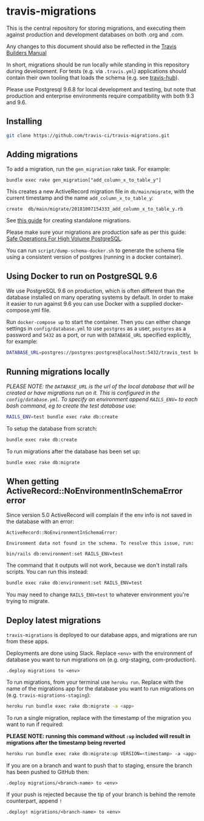 travis-migrations
=================

This is the central repository for storing migrations, and executing them against production and development databases on both .org and .com.

Any changes to this document should also be reflected in the [Travis Builders Manual](https://builders.travis-ci.com/engineering/database/migration-processes)

In short, migrations should be run locally while standing in this repository during development. For tests (e.g. via `.travis.yml`) applications should contain their own tooling that loads the schema (e.g. see [travis-hub](https://github.com/travis-ci/travis-hub/blob/master/Rakefile#L12)).

Please use Postgresql 9.6.8 for local development and testing, but note that production and enterprise environments require compatibility with both 9.3 and 9.6.

Installing
----------

``` bash
git clone https://github.com/travis-ci/travis-migrations.git
```

Adding migrations
-------------------

To add a migration, run the `gen_migration` rake task. For example:

```
bundle exec rake gen_migration["add_column_x_to_table_y"]
```

This creates a new ActiveRecord migration file in `db/main/migrate`,
with the current timestamp and the name `add_column_x_to_table_y`:

```
create  db/main/migrate/20181007154333_add_column_x_to_table_y.rb
```

See [this guide](http://edgeguides.rubyonrails.org/active_record_migrations.html#creating-a-standalone-migration) for creating standalone migrations.

Please make sure your migrations are production safe as per this guide: [Safe Operations For High Volume PostgreSQL](https://www.braintreepayments.com/blog/safe-operations-for-high-volume-postgresql/).

You can run `script/dump-schema-docker.sh` to generate the schema file
using a consistent version of postgres (running in a docker container).

Using Docker to run on PostgreSQL 9.6
-------------------------------------

We use PostgreSQL 9.6 on production, which is often different than the database
installed on many operating systems by default. In order to make it easier to
run against 9.6 you can use Docker with a supplied docker-compose.yml file.

Run `docker-compose up` to start the container.
Then you can either change settings in `config/database.yml`
to use `postgres` as a user, `postgres` as a password and `5432` as a port,
or run with `DATABASE_URL` specified explicitly, for example:

```bash
DATABASE_URL=postgres://postgres:postgres@localhost:5432/travis_test bundle exec rake db:migrate
```

Running migrations locally
--------------------------

<em>PLEASE NOTE: the `DATABASE_URL` is the url of the local database that will be created or have migrations run on it. This is configured in the `config/database.yml`. To specify an environment append `RAILS_ENV=` to each bash command, eg to create the test database use:</em>

```bash
RAILS_ENV=test bundle exec rake db:create
```

To setup the database from scratch:

``` bash
bundle exec rake db:create
```

To run migrations after the database has been set up:

``` bash
bundle exec rake db:migrate
```

When getting ActiveRecord::NoEnvironmentInSchemaError error
-----------------------------------------------------------

Since version 5.0 ActiveRecord will complain if the env info is not saved in the
database with an error:

```
ActiveRecord::NoEnvironmentInSchemaError:

Environment data not found in the schema. To resolve this issue, run:

bin/rails db:environment:set RAILS_ENV=test
```

The command that it outputs will not work, because we don't install rails
scripts. You can run this instead:

```bash
bundle exec rake db:environment:set RAILS_ENV=test
```

You may need to change `RAILS_ENV=test` to whatever environment you're trying to
migrate.

Deploy latest migrations
------------------------

`travis-migrations` is deployed to our database apps, and migrations are run from these apps.

Deployments are done using Slack.
Replace `<env>` with the environment of database you want to run migrations on (e.g. org-staging, com-production).

```
.deploy migrations to <env>
```

To run migrations, from your terminal use `heroku run`.
Replace <app> with the name of the migrations app for the database you want to run migrations on (e.g. `travis-migrations-staging`):

``` bash
heroku run bundle exec rake db:migrate -a <app>
```

To run a single migration, replace <timestamp> with the timestamp of the migration you want to run if required:

**PLEASE NOTE: running this command without `:up` included will result in migrations after the timestamp being reverted**

``` bash
heroku run bundle exec rake db:migrate:up VERSION=<timestamp> -a <app>
```

If you are on a branch and want to push that to staging, ensure the branch has been pushed to GitHub then:
```
.deploy migrations/<branch-name> to <env>
```

If your push is rejected because the tip of your branch is behind the remote counterpart, append `!`

```
.deploy! migrations/<branch-name> to <env>
```

